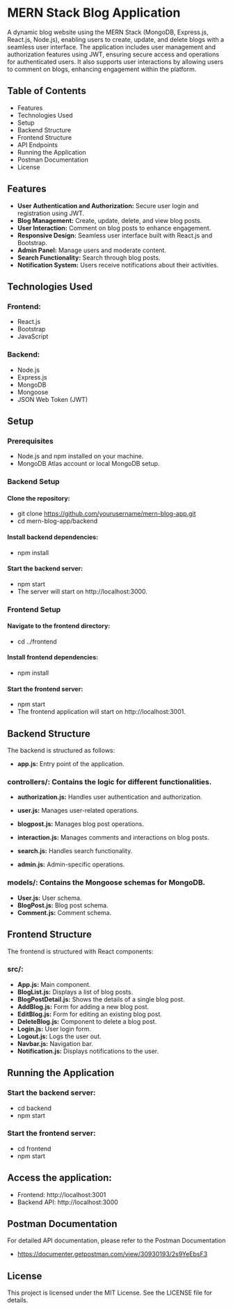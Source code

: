 # MERN Stack Blog Application
A dynamic blog website using the MERN Stack (MongoDB, Express.js, React.js, Node.js), enabling users to create, update, and delete blogs with a seamless user interface. The application includes user management and authorization features using JWT, ensuring secure access and operations for authenticated users. It also supports user interactions by allowing users to comment on blogs, enhancing engagement within the platform.

## Table of Contents
- Features
- Technologies Used
- Setup
- Backend Structure
- Frontend Structure
- API Endpoints
- Running the Application
- Postman Documentation
- License

## Features
- **User Authentication and Authorization:** Secure user login and registration using JWT.
- **Blog Management:** Create, update, delete, and view blog posts.
- **User Interaction:** Comment on blog posts to enhance engagement.
- **Responsive Design:** Seamless user interface built with React.js and Bootstrap.
- **Admin Panel:** Manage users and moderate content.
- **Search Functionality:** Search through blog posts.
- **Notification System:** Users receive notifications about their activities.

## Technologies Used
### Frontend:

- React.js
- Bootstrap
- JavaScript

### Backend:

- Node.js
- Express.js
- MongoDB
- Mongoose
- JSON Web Token (JWT)

## Setup

### Prerequisites
- Node.js and npm installed on your machine.
- MongoDB Atlas account or local MongoDB setup.

### Backend Setup

#### Clone the repository:

- git clone https://github.com/yourusername/mern-blog-app.git
- cd mern-blog-app/backend

#### Install backend dependencies:


- npm install

#### Start the backend server:

- npm start
- The server will start on http://localhost:3000.

### Frontend Setup

#### Navigate to the frontend directory:

- cd ../frontend

#### Install frontend dependencies:

- npm install

#### Start the frontend server:

- npm start
- The frontend application will start on http://localhost:3001.

## Backend Structure
The backend is structured as follows:

- **app.js:** Entry point of the application.

### controllers/: Contains the logic for different functionalities.

- **authorization.js:** Handles user authentication and authorization.

- **user.js:** Manages user-related operations.

- **blogpost.js:** Manages blog post operations.

- **interaction.js:** Manages comments and interactions on blog posts.

- **search.js:** Handles search functionality.

- **admin.js:** Admin-specific operations.

### models/: Contains the Mongoose schemas for MongoDB.

- **User.js:** User schema.
- **BlogPost.js:** Blog post schema.
- **Comment.js:** Comment schema.

## Frontend Structure
The frontend is structured with React components:

### src/:
- **App.js:** Main component.
- **BlogList.js:** Displays a list of blog posts.
- **BlogPostDetail.js:** Shows the details of a single blog post.
- **AddBlog.js:** Form for adding a new blog post.
- **EditBlog.js:** Form for editing an existing blog post.
- **DeleteBlog.js:** Component to delete a blog post.
- **Login.js:** User login form.
- **Logout.js:** Logs the user out.
- **Navbar.js:** Navigation bar.
- **Notification.js:** Displays notifications to the user.


## Running the Application
### Start the backend server:

- cd backend
- npm start

### Start the frontend server:

- cd frontend
- npm start

## Access the application:

- Frontend: http://localhost:3001
- Backend API: http://localhost:3000

## Postman Documentation
For detailed API documentation, please refer to the Postman Documentation 
- https://documenter.getpostman.com/view/30930193/2s9YeEbsF3


## License
This project is licensed under the MIT License. See the LICENSE file for details.
